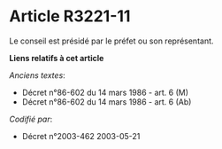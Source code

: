 # Article R3221-11

Le conseil est présidé par le préfet ou son représentant.

**Liens relatifs à cet article**

_Anciens textes_:

  - Décret n°86-602 du 14 mars 1986 - art. 6 (M)
  - Décret n°86-602 du 14 mars 1986 - art. 6 (Ab)

_Codifié par_:

  - Décret n°2003-462 2003-05-21
